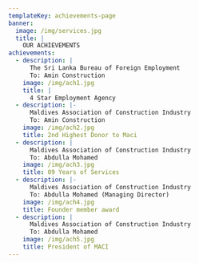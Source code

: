 ```yaml
---
templateKey: achievements-page
banner:
  image: /img/services.jpg
  title: |
    OUR ACHIEVEMENTS
achievements:
  - description: |
      The Sri Lanka Bureau of Foreign Employment
      To: Amin Construction
    image: /img/ach1.jpg
    title: |
      4 Star Employment Agency
  - description: |-
      Maldives Association of Construction Industry
      To: Amin Construction
    image: /img/ach2.jpg
    title: 2nd Highest Donor to Maci
  - description: |
      Maldives Association of Construction Industry 
      To: Abdulla Mohamed
    image: /img/ach3.jpg
    title: 09 Years of Services
  - description: |-
      Maldives Association of Construction Industry
      To: Abdulla Mohamed (Managing Director)
    image: /img/ach4.jpg
    title: Founder member award
  - description: |
      Maldives Association of Construction Industry
      To: Abdulla Mohamed
    image: /img/ach5.jpg
    title: President of MACI
---
```


